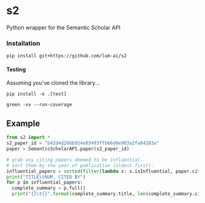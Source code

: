 # s2
Python wrapper for the Semantic Scholar API


### Installation

```
pip install git+https://github.com/lum-ai/s2
```

#### Testing

Assuming you've cloned the library...

```
pip install -e .[test]
```

```
green -vv --run-coverage
```


## Example


```python
from s2 import *
s2_paper_id = "b42d4d266b924e03493ffbb6d0e903a2fa84283a"
paper = SemanticScholarAPI.paper(s2_paper_id)

# grab any citing papers deemed to be influential.
# sort them by the year of publication (oldest first).
influential_papers = sorted(filter(lambda x: x.isInfluential, paper.citations), key = lambda x: x.year)
print("TITLE\tNUM. CITED BY")
for p in influential_papers:
  complete_summary = p.full()
  print("{}\t{}".format(complete_summary.title, len(complete_summary.citations)))
```
